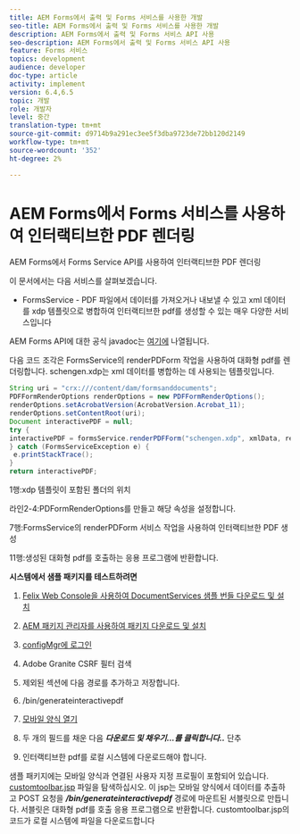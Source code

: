 ```yaml
---
title: AEM Forms에서 출력 및 Forms 서비스를 사용한 개발
seo-title: AEM Forms에서 출력 및 Forms 서비스를 사용한 개발
description: AEM Forms에서 출력 및 Forms 서비스 API 사용
seo-description: AEM Forms에서 출력 및 Forms 서비스 API 사용
feature: Forms 서비스
topics: development
audience: developer
doc-type: article
activity: implement
version: 6.4,6.5
topic: 개발
role: 개발자
level: 중간
translation-type: tm+mt
source-git-commit: d9714b9a291ec3ee5f3dba9723de72bb120d2149
workflow-type: tm+mt
source-wordcount: '352'
ht-degree: 2%

---
```



# AEM Forms에서 Forms 서비스를 사용하여 인터랙티브한 PDF 렌더링

AEM Forms에서 Forms Service API를 사용하여 인터랙티브한 PDF 렌더링

이 문서에서는 다음 서비스를 살펴보겠습니다.

* FormsService - PDF 파일에서 데이터를 가져오거나 내보낼 수 있고 xml 데이터를 xdp 템플릿으로 병합하여 인터랙티브한 pdf를 생성할 수 있는 매우 다양한 서비스입니다

AEM Forms API에 대한 공식 javadoc는 [여기에](https://helpx.adobe.com/aem-forms/6/javadocs/com/adobe/fd/output/api/package-summary.html) 나열됩니다.

다음 코드 조각은 FormsService의 renderPDForm 작업을 사용하여 대화형 pdf를 렌더링합니다. schengen.xdp는 xml 데이터를 병합하는 데 사용되는 템플릿입니다.

```java
String uri = "crx:///content/dam/formsanddocuments";
PDFFormRenderOptions renderOptions = new PDFFormRenderOptions();
renderOptions.setAcrobatVersion(AcrobatVersion.Acrobat_11);
renderOptions.setContentRoot(uri);
Document interactivePDF = null;
try {
interactivePDF = formsService.renderPDFForm("schengen.xdp", xmlData, renderOptions);
} catch (FormsServiceException e) {
 e.printStackTrace();
}
return interactivePDF;
```

1행:xdp 템플릿이 포함된 폴더의 위치

라인2-4:PDFormRenderOptions를 만들고 해당 속성을 설정합니다.

7행:FormsService의 renderPDForm 서비스 작업을 사용하여 인터랙티브한 PDF 생성

11행:생성된 대화형 pdf를 호출하는 응용 프로그램에 반환합니다.

**시스템에서 샘플 패키지를 테스트하려면**
1. [Felix Web Console을 사용하여 DocumentServices 샘플 번들 다운로드 및 설치](/help/forms/assets/common-osgi-bundles/AEMFormsDocumentServices.core-1.0-SNAPSHOT.jar)
1. [AEM 패키지 관리자를 사용하여 패키지 다운로드 및 설치](assets/downloadinteractivepdffrommobileform.zip)



1. [configMgr에 로그인](http://localhost:4502/system/console/configMgr)
1. Adobe Granite CSRF 필터 검색
1. 제외된 섹션에 다음 경로를 추가하고 저장합니다.
1. /bin/generateinteractivepdf
1. [모바일 양식 열기](http://localhost:4502/content/dam/formsanddocuments/schengen.xdp/jcr:content)
1. 두 개의 필드를 채운 다음 ***다운로드 및 채우기...를 클릭합니다..*** 단추
1. 인터랙티브한 pdf를 로컬 시스템에 다운로드해야 합니다.


샘플 패키지에는 모바일 양식과 연결된 사용자 지정 프로필이 포함되어 있습니다. [customtoolbar.jsp](http://localhost:4502/apps/AEMFormsDemoListings/customprofiles/addImageToMobileForm/demo/customtoolbar.jsp) 파일을 탐색하십시오. 이 jsp는 모바일 양식에서 데이터를 추출하고 POST 요청을 ***/bin/generateinteractivepdf*** 경로에 마운트된 서블릿으로 만듭니다. 서블릿은 대화형 pdf를 호출 응용 프로그램으로 반환합니다. customtoolbar.jsp의 코드가 로컬 시스템에 파일을 다운로드합니다


